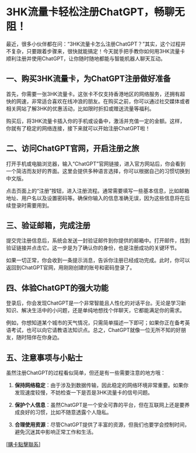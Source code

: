 # 3HK流量卡轻松注册ChatGPT，畅聊无阻！

最近，很多小伙伴都在问：“3HK流量卡怎么注册ChatGPT？”其实，这个过程并不复杂，只要跟着步骤来，很快就能搞定！今天就手把手教你如何用3HK流量卡顺利注册并使用ChatGPT，让你随时随地都能与智能机器人聊天互动。

## 一、购买3HK流量卡，为ChatGPT注册做好准备

首先，你需要一张3HK流量卡。这张卡不仅支持香港地区的网络服务，还拥有超快的网速，非常适合喜欢在线冲浪的朋友。在购买之前，你可以通过社交媒体或者相关网站了解3HK的优惠活动，比如限时折扣或赠送流量等福利。

购买后，将3HK流量卡插入你的手机或设备中，激活并充值一定的金额。这样，你就有了稳定的网络连接，接下来就可以开始注册ChatGPT啦！

## 二、访问ChatGPT官网，开启注册之旅

打开手机或电脑浏览器，输入“ChatGPT”官网链接，进入官方网站后，你会看到一个简洁而友好的界面。这里会提供多种语言选择，你可以根据自己的习惯切换到中文版。

点击页面上的“注册”按钮，进入注册流程。通常需要填写一些基本信息，比如邮箱地址、用户名以及设置密码等。确保你输入的信息准确无误，因为这些信息将在后续登录时需要用到。

## 三、验证邮箱，完成注册

提交完注册信息后，系统会发送一封验证邮件到你提供的邮箱中。打开邮件，找到验证链接并点击它。这一步是为了确认你的身份，也是注册成功的关键环节。

如果一切正常，你会收到一条提示消息，告诉你注册已经成功完成。此时，你可以返回到ChatGPT官网，用刚刚创建的账号和密码登录了。

## 四、体验ChatGPT的强大功能

登录后，你会发现ChatGPT是一个非常智能且人性化的对话平台。无论是学习新知识、解决生活中的小问题，还是单纯地想找个伴聊天，它都能满足你的需求。

例如，你想知道某个城市的天气情况，只需简单描述一下即可；如果你正在备考英语考试，也可以向它请教语法知识点。总之，ChatGPT就像一位无所不知的好朋友，随时陪伴在你身边。

## 五、注意事项与小贴士

虽然注册ChatGPT的过程看似简单，但还是有一些需要注意的地方哦：

1. **保持网络稳定**：由于涉及到数据传输，因此稳定的网络环境非常重要。如果你发现速度较慢，不妨检查一下是否是3HK流量卡的信号问题。
   
2. **保护个人信息**：虽然ChatGPT是一个安全可靠的平台，但在互联网上还是要养成良好的习惯，比如不随意透露个人隐私。

3. **合理使用资源**：尽管ChatGPT提供了丰富的资源，但我们也要学会控制时间，避免沉迷其中影响正常工作和生活。

[[購卡點擊聯系](https://t.me/s/esim1088)]